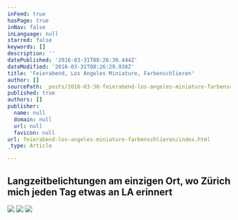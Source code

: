 ```yaml
---
inFeed: true
hasPage: true
inNav: false
inLanguage: null
starred: false
keywords: []
description: ''
datePublished: '2016-03-31T08:26:30.444Z'
dateModified: '2016-03-31T08:26:29.938Z'
title: 'Feierabend, Los Angeles Miniature, Farbenschlieren'
author: []
sourcePath: _posts/2016-03-30-feierabend-los-angeles-miniature-farbenschlieren.md
published: true
authors: []
publisher:
  name: null
  domain: null
  url: null
  favicon: null
url: feierabend-los-angeles-miniature-farbenschlieren/index.html
_type: Article

---
```

## Langzeitbelichtungen am einzigen Ort, wo Zürich mich jeden Tag etwas an LA erinnert
![](https://the-grid-user-content.s3-us-west-2.amazonaws.com/df8d2cd2-fede-4c2a-8ebe-d30ce25e6d54.jpg)
![](https://the-grid-user-content.s3-us-west-2.amazonaws.com/f01d7fe4-4db4-4b31-889b-ba4ecd9a2bc3.jpg)
![](https://the-grid-user-content.s3-us-west-2.amazonaws.com/980115e5-c384-45de-ab22-052fb2ed8e98.jpg)